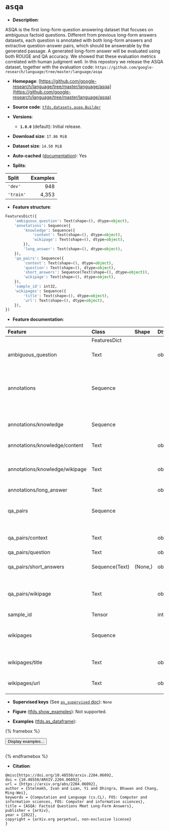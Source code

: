 <div itemscope itemtype="http://schema.org/Dataset">
  <div itemscope itemprop="includedInDataCatalog" itemtype="http://schema.org/DataCatalog">
    <meta itemprop="name" content="TensorFlow Datasets" />
  </div>
  <meta itemprop="name" content="asqa" />
  <meta itemprop="description" content="ASQA is the first long-form question answering dataset that focuses on ambiguous&#10;factoid questions. Different from previous long-form answers datasets, each&#10;question is annotated with both long-form answers and extractive question-answer&#10;pairs, which should be answerable by the generated passage. A generated&#10;long-form answer will be evaluated using both ROUGE and QA accuracy. We showed&#10;that these evaluation metrics correlated with human judgment well. In this&#10;repostory we release the ASQA dataset, together with the evaluation code:&#10;`https://github.com/google-research/language/tree/master/language/asqa`&#10;&#10;To use this dataset:&#10;&#10;```python&#10;import tensorflow_datasets as tfds&#10;&#10;ds = tfds.load(&#x27;asqa&#x27;, split=&#x27;train&#x27;)&#10;for ex in ds.take(4):&#10;  print(ex)&#10;```&#10;&#10;See [the guide](https://www.tensorflow.org/datasets/overview) for more&#10;informations on [tensorflow_datasets](https://www.tensorflow.org/datasets).&#10;&#10;" />
  <meta itemprop="url" content="https://www.tensorflow.org/datasets/catalog/asqa" />
  <meta itemprop="sameAs" content="https://github.com/google-research/language/tree/master/language/asqa" />
  <meta itemprop="citation" content="@misc{https://doi.org/10.48550/arxiv.2204.06092,&#10;doi = {10.48550/ARXIV.2204.06092},&#10;url = {https://arxiv.org/abs/2204.06092},&#10;author = {Stelmakh, Ivan and Luan, Yi and Dhingra, Bhuwan and Chang, Ming-Wei},&#10;keywords = {Computation and Language (cs.CL), FOS: Computer and information sciences, FOS: Computer and information sciences},&#10;title = {ASQA: Factoid Questions Meet Long-Form Answers},&#10;publisher = {arXiv},&#10;year = {2022},&#10;copyright = {arXiv.org perpetual, non-exclusive license}&#10;}" />
</div>

# `asqa`


*   **Description**:

ASQA is the first long-form question answering dataset that focuses on ambiguous
factoid questions. Different from previous long-form answers datasets, each
question is annotated with both long-form answers and extractive question-answer
pairs, which should be answerable by the generated passage. A generated
long-form answer will be evaluated using both ROUGE and QA accuracy. We showed
that these evaluation metrics correlated with human judgment well. In this
repostory we release the ASQA dataset, together with the evaluation code:
`https://github.com/google-research/language/tree/master/language/asqa`

*   **Homepage**:
    [https://github.com/google-research/language/tree/master/language/asqa](https://github.com/google-research/language/tree/master/language/asqa)

*   **Source code**:
    [`tfds.datasets.asqa.Builder`](https://github.com/tensorflow/datasets/tree/master/tensorflow_datasets/datasets/asqa/asqa_dataset_builder.py)

*   **Versions**:

    *   **`1.0.0`** (default): Initial release.

*   **Download size**: `17.86 MiB`

*   **Dataset size**: `14.50 MiB`

*   **Auto-cached**
    ([documentation](https://www.tensorflow.org/datasets/performances#auto-caching)):
    Yes

*   **Splits**:

Split     | Examples
:-------- | -------:
`'dev'`   | 948
`'train'` | 4,353

*   **Feature structure**:

```python
FeaturesDict({
    'ambiguous_question': Text(shape=(), dtype=object),
    'annotations': Sequence({
        'knowledge': Sequence({
            'content': Text(shape=(), dtype=object),
            'wikipage': Text(shape=(), dtype=object),
        }),
        'long_answer': Text(shape=(), dtype=object),
    }),
    'qa_pairs': Sequence({
        'context': Text(shape=(), dtype=object),
        'question': Text(shape=(), dtype=object),
        'short_answers': Sequence(Text(shape=(), dtype=object)),
        'wikipage': Text(shape=(), dtype=object),
    }),
    'sample_id': int32,
    'wikipages': Sequence({
        'title': Text(shape=(), dtype=object),
        'url': Text(shape=(), dtype=object),
    }),
})
```

*   **Feature documentation**:

Feature                        | Class          | Shape   | Dtype  | Description
:----------------------------- | :------------- | :------ | :----- | :----------
                               | FeaturesDict   |         |        |
ambiguous_question             | Text           |         | object | Disambiguated question from AmbigQA.
annotations                    | Sequence       |         |        | Long-form answers to the ambiguous question constructed by ASQA annotators.
annotations/knowledge          | Sequence       |         |        | List of additional knowledge pieces.
annotations/knowledge/content  | Text           |         | object | A passage from Wikipedia.
annotations/knowledge/wikipage | Text           |         | object | Title of the Wikipedia page the passage was taken from.
annotations/long_answer        | Text           |         | object | Annotation.
qa_pairs                       | Sequence       |         |        | Q&A pairs from AmbigQA which are used for disambiguation.
qa_pairs/context               | Text           |         | object | Additional context provided.
qa_pairs/question              | Text           |         | object |
qa_pairs/short_answers         | Sequence(Text) | (None,) | object | List of short answers from AmbigQA.
qa_pairs/wikipage              | Text           |         | object | Title of the Wikipedia page the additional context was taken from.
sample_id                      | Tensor         |         | int32  |
wikipages                      | Sequence       |         |        | List of Wikipedia pages visited by AmbigQA annotators.
wikipages/title                | Text           |         | object | Title of the Wikipedia page.
wikipages/url                  | Text           |         | object | Link to the Wikipedia page.

*   **Supervised keys** (See
    [`as_supervised` doc](https://www.tensorflow.org/datasets/api_docs/python/tfds/load#args)):
    `None`

*   **Figure**
    ([tfds.show_examples](https://www.tensorflow.org/datasets/api_docs/python/tfds/visualization/show_examples)):
    Not supported.

*   **Examples**
    ([tfds.as_dataframe](https://www.tensorflow.org/datasets/api_docs/python/tfds/as_dataframe)):

<!-- mdformat off(HTML should not be auto-formatted) -->

{% framebox %}

<button id="displaydataframe">Display examples...</button>
<div id="dataframecontent" style="overflow-x:auto"></div>
<script>
const url = "https://storage.googleapis.com/tfds-data/visualization/dataframe/asqa-1.0.0.html";
const dataButton = document.getElementById('displaydataframe');
dataButton.addEventListener('click', async () => {
  // Disable the button after clicking (dataframe loaded only once).
  dataButton.disabled = true;

  const contentPane = document.getElementById('dataframecontent');
  try {
    const response = await fetch(url);
    // Error response codes don't throw an error, so force an error to show
    // the error message.
    if (!response.ok) throw Error(response.statusText);

    const data = await response.text();
    contentPane.innerHTML = data;
  } catch (e) {
    contentPane.innerHTML =
        'Error loading examples. If the error persist, please open '
        + 'a new issue.';
  }
});
</script>

{% endframebox %}

<!-- mdformat on -->

*   **Citation**:

```
@misc{https://doi.org/10.48550/arxiv.2204.06092,
doi = {10.48550/ARXIV.2204.06092},
url = {https://arxiv.org/abs/2204.06092},
author = {Stelmakh, Ivan and Luan, Yi and Dhingra, Bhuwan and Chang, Ming-Wei},
keywords = {Computation and Language (cs.CL), FOS: Computer and information sciences, FOS: Computer and information sciences},
title = {ASQA: Factoid Questions Meet Long-Form Answers},
publisher = {arXiv},
year = {2022},
copyright = {arXiv.org perpetual, non-exclusive license}
}
```

